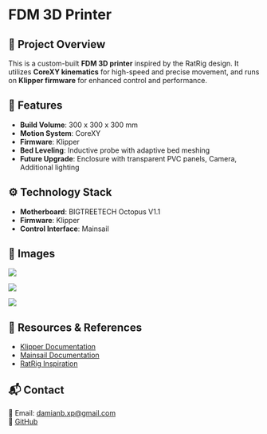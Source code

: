 # FDM 3D Printer

## 📌 Project Overview
This is a custom-built **FDM 3D printer** inspired by the RatRig design. It utilizes **CoreXY kinematics** for high-speed and precise movement, and runs on **Klipper firmware** for enhanced control and performance.

## 🔧 Features
- **Build Volume**: 300 x 300 x 300 mm
- **Motion System**: CoreXY
- **Firmware**: Klipper
- **Bed Leveling**: Inductive probe with adaptive bed meshing
- **Future Upgrade**: Enclosure with transparent PVC panels, Camera, Additional lighting

## ⚙️ Technology Stack
- **Motherboard**: BIGTREETECH Octopus V1.1
- **Firmware**: Klipper
- **Control Interface**: Mainsail

## 📸 Images
![](img/img1.png)

![](img/img2.png)

![](img/img3.png)

## 🔗 Resources & References
- [Klipper Documentation](https://www.klipper3d.org/)
- [Mainsail Documentation](https://docs.mainsail.xyz/)
- [RatRig Inspiration](https://www.ratrig.com/)

## 📬 Contact
📧 Email: damianb.xp@gmail.com  
🐙 [GitHub](https://github.com/damianbxp)  
